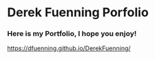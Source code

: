 # Derek Fuenning Porfolio

### Here is my Portfolio, I hope you enjoy!

https://dfuenning.github.io/DerekFuenning/
